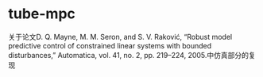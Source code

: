 # tube-mpc
关于论文D. Q. Mayne, M. M. Seron, and S. V. Raković, “Robust model predictive control of constrained linear systems with bounded disturbances,” Automatica, vol. 41, no. 2, pp. 219–224, 2005.中仿真部分的复现
